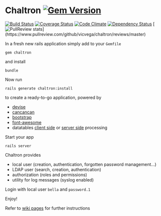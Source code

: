 # Chaltron [![Gem Version](https://badge.fury.io/rb/chaltron.svg)](http://badge.fury.io/rb/chaltron)

[![Build Status](https://api.travis-ci.org/vicvega/chaltron.png?branch=master)](http://travis-ci.org/vicvega/chaltron)
[![Coverage Status](https://coveralls.io/repos/vicvega/chaltron/badge.svg?branch=master&service=github)](https://coveralls.io/github/vicvega/chaltron?branch=master)
[![Code Climate](https://codeclimate.com/github/vicvega/chaltron/badges/gpa.svg)](https://codeclimate.com/github/vicvega/chaltron)
[![Dependency Status](https://gemnasium.com/vicvega/chaltron.png)](https://gemnasium.com/vicvega/chaltron)
[![PullReview stats](https://www.pullreview.com/github/vicvega/chaltron/badges/master.svg?)](https://www.pullreview.com/github/vicvega/chaltron/reviews/master)

In a fresh new rails application simply add to your `Gemfile`
```
gem chaltron
```
and install
```
bundle
```
Now run
```
rails generate chaltron:install
```
to create a ready-to-go application, powered by

 * [devise](https://github.com/plataformatec/devise/)
 * [cancancan](https://github.com/CanCanCommunity/cancancan/)
 * [bootstrap](https://github.com/twbs/bootstrap-sass)
 * [font-awesome](https://github.com/FortAwesome/font-awesome-sass)
 * datatables [client side](https://github.com/rweng/jquery-datatables-rails) or [server side](https://github.com/antillas21/ajax-datatables-rails) processing

Start your app
```
rails server
```

Chaltron provides
 * local user (creation, authentication, forgotten password management...)
 * LDAP user (search, creation, authentication)
 * authorization (roles and permissions)
 * utility for log messages (syslog enabled)

Login with local user `bella` and `password.1`

Enjoy!

Refer to [wiki pages](https://github.com/vicvega/chaltron/wiki) for further instructions

